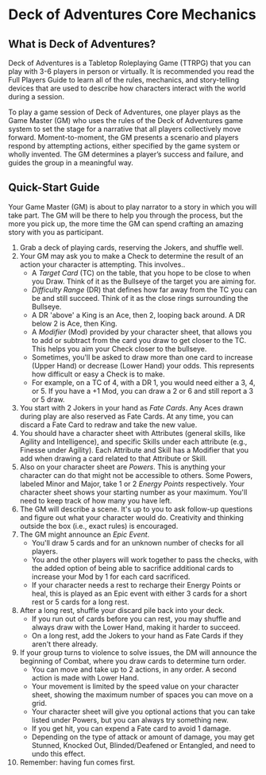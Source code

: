 # Deck of Adventures Core Mechanics

## What is Deck of Adventures? 

Deck of Adventures is a Tabletop Roleplaying Game (TTRPG) that you can play with 3-6 players in person or virtually. It is recommended you read the Full Players Guide to learn all of the rules, mechanics, and story-telling devices that are used to describe how characters interact with the world during a session. 

To play a game session of Deck of Adventures, one player plays as the Game Master (GM) who uses the rules of the Deck of Adventures game system to set the stage
for a narrative that all players collectively move forward. Moment-to-moment, the GM
presents a scenario and players respond by attempting actions, either specified by the
game system or wholly invented. The GM determines a player’s success and failure, and
guides the group in a meaningful way.

## Quick-Start Guide

Your Game Master (GM) is about to play narrator to a story in which you will take part.
The GM will be there to help you through the process, but the more you pick up, the
more time the GM can spend crafting an amazing story with you as participant.

1. Grab a deck of playing cards, reserving the Jokers, and shuffle well.
2. Your GM may ask you to make a Check to determine the result of an action your character is attempting. This involves..
   - A *Target Card* (TC) on the table, that you hope to be close to when you Draw. Think of it as the Bullseye of the target you are aiming for.
   - *Difficulty Range* (DR) that defines how far away from the TC you can be and still
     succeed. Think of it as the close rings surrounding the Bullseye. 
   - A DR 'above' a King is an Ace, then 2, looping back around. A DR below 2 is Ace,
     then King.
   - A *Modifier* (Mod) provided by your character sheet, that allows you to add or 
     subtract
     from the card you draw to get closer to the TC. This helps you aim your Check closer to the bullseye.
   - Sometimes, you'll be asked to draw more than one card to increase (Upper Hand) or 
     decrease (Lower Hand) your odds. This represents how difficult or easy a Check is to make.
   - For example, on a TC of 4, with a DR 1, you would need either a 3, 4, or 5. If you 
     have a +1 Mod, you can draw a 2 or 6 and still report a 3 or 5 draw.
3. You start with 2 Jokers in your hand as *Fate Cards*. Any Aces drawn during play are 
also reserved as Fate Cards. At any time, you can discard a Fate Card to redraw and take the new 
value.
4. You should have a character sheet with Attributes (general skills, like Agility and
Intelligence), and specific Skills under each attribute (e.g., Finesse under Agility).
Each Attribute and Skill has a Modifier that you add when drawing a card related to that
Attribute or Skill.
5. Also on your character sheet are *Powers*. This is anything your character can do
that might not be accessible to others. Some Powers, labeled Minor and Major, take 1 or
2 *Energy Points* respectively. Your character sheet shows your starting number as your
maximum. You'll need to keep track of how many you have left.
6. The GM will describe a scene. It's up to you to ask follow-up questions and figure
out what your character would do. Creativity and thinking outside the box (i.e., exact
rules) is encouraged.
7. The GM might announce an *Epic Event*.
   - You'll draw 5 cards and for an unknown number of checks for all players.
   - You and the other players will work together to pass the checks, with the added
     option of being able to sacrifice additional cards to increase your Mod by 1 for
     each card sacrificed.
   - If your character needs a rest to recharge their Energy Points or heal, this is
   played as an Epic event with either 3 cards for a short rest or 5 cards for a long
   rest.
8. After a long rest, shuffle your discard pile back into your deck. 
   - If you run out of cards before you can rest, you may shuffle and always draw with 
     the Lower Hand, making it harder to succeed. 
   - On a long rest, add the Jokers to your hand as Fate Cards if they aren't there 
     already.
9. If your group turns to violence to solve issues, the DM will announce the beginning 
of Combat, where you draw cards to determine turn order.
   - You can move and take up to 2 actions, in any order. A second action is made with
     Lower Hand.
   - Your movement is limited by the speed value on your character sheet, showing the
     maximum number of spaces you can move on a grid. 
   - Your character sheet will give you optional actions that you can take listed under Powers, but you can
     always try something new.
   - If you get hit, you can expend a Fate card to avoid 1 damage.
   - Depending on the type of attack or amount of damage, you may get Stunned, Knocked
     Out, Blinded/Deafened or Entangled, and need to undo this effect.
10. Remember: having fun comes first.
